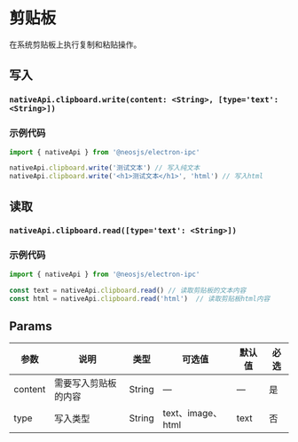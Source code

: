 # 剪贴板 <BadgeTip text="同步" type="blue"></BadgeTip>

在系统剪贴板上执行复制和粘贴操作。


## 写入
### `nativeApi.clipboard.write(content: <String>, [type='text': <String>])`
### 

### 示例代码
```js
import { nativeApi } from '@neosjs/electron-ipc'

nativeApi.clipboard.write('测试文本') // 写入纯文本
nativeApi.clipboard.write('<h1>测试文本</h1>', 'html') // 写入html
```

## 读取
### `nativeApi.clipboard.read([type='text': <String>])`
### 

### 示例代码
```js
import { nativeApi } from '@neosjs/electron-ipc'

const text = nativeApi.clipboard.read() // 读取剪贴板的文本内容
const html = nativeApi.clipboard.read('html')  // 读取剪贴板html内容
```

## Params

| 参数  | 说明     | 类型   | 可选值     | 默认值 |必选 |
| ----- | -------- | ------ | ---------- | ------ |------ |
| content | 需要写入剪贴板的内容 | String | — | —     |是 |
| type | 写入类型 | String | text、image、html | text    |否 |
